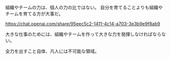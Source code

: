 組織やチームの力は、個人の力の比ではない。
自分を育てることよりも組織やチームを育てる方が大事だ。

https://chat.openai.com/share/95eec5c2-1411-4c14-a703-3e3b9e9f8ab9

大きな仕事のためには、組織やチームを作って大きな力を発揮しなければならない。

全力を出すこと自体、凡人には不可能な領域。

